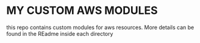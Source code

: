 # MY CUSTOM AWS MODULES

this repo contains custom modules for aws resources. More details can be found in the REadme inside each directory
